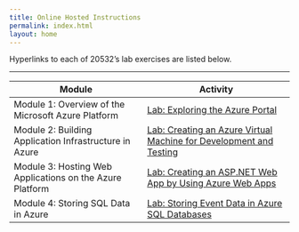 ```yaml
---
title: Online Hosted Instructions
permalink: index.html
layout: home
---
```


Hyperlinks to each of 20532’s lab exercises are listed below.

---

| Module | Activity |
| --- | --- |
| Module 1: Overview of the Microsoft Azure Platform | [Lab: Exploring the Azure Portal](Instructions/Labs/Mod01/LAB_AK_01.md) |
| Module 2: Building Application Infrastructure in Azure | [Lab: Creating an Azure Virtual Machine for Development and Testing](Instructions/Labs/Mod02/LAB_AK_02.md) |
| Module 3: Hosting Web Applications on the Azure Platform | [Lab: Creating an ASP.NET Web App by Using Azure Web Apps](Instructions/Labs/Mod03/LAB_AK_03.md) |
| Module 4: Storing SQL Data in Azure | [Lab: Storing Event Data in Azure SQL Databases](Instructions/Labs/Mod04/LAB_AK_04.md) |
